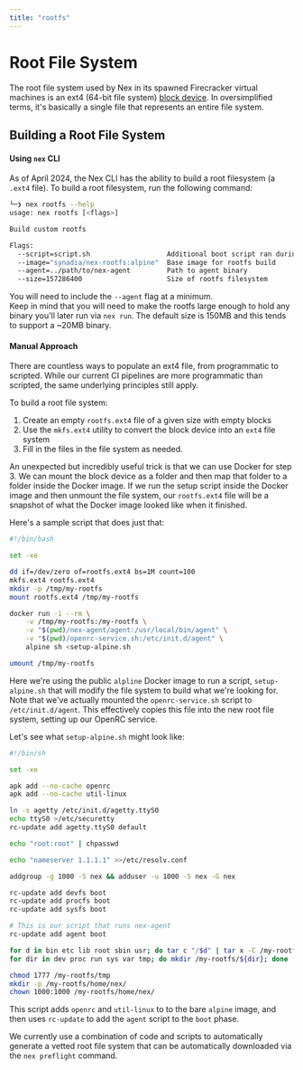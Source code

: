 ```yaml
---
title: "rootfs"
---
```

# Root File System
The root file system used by Nex in its spawned Firecracker virtual machines is an ext4 (64-bit file system) [block device](https://linux-kernel-labs.github.io/refs/heads/master/labs/block_device_drivers.html). In oversimplified terms, it's basically a single file that represents an entire file system.

## Building a Root File System
#### Using `nex` CLI
As of April 2024, the Nex CLI has the ability to build a root filesystem (a `.ext4` file).  To build a root filesystem, run the following command:

```bash
└─❯ nex rootfs --help
usage: nex rootfs [<flags>]

Build custom rootfs

Flags:
  --script=script.sh                   Additional boot script ran during initialization
  --image="synadia/nex-rootfs:alpine"  Base image for rootfs build
  --agent=../path/to/nex-agent         Path to agent binary
  --size=157286400                     Size of rootfs filesystem
```

You will need to include the `--agent` flag at a minimum.  
Keep in mind that you will need to make the rootfs large enough to hold any binary you'll later run via `nex run`.  The default size is 150MB and this tends to support a ~20MB binary.


#### Manual Approach
There are countless ways to populate an ext4 file, from programmatic to scripted. While our current CI pipelines are more programmatic than scripted, the same underlying principles still apply.

To build a root file system:

1. Create an empty `rootfs.ext4` file of a given size with empty blocks
2. Use the `mkfs.ext4` utility to convert the block device into an `ext4` file system
3. Fill in the files in the file system as needed.

An unexpected but incredibly useful trick is that we can use Docker for step 3. We can mount the block device as a folder and then map that folder to a folder inside the Docker image. If we run the setup script inside the Docker image and then unmount the file system, our `rootfs.ext4` file will be a snapshot of what the Docker image looked like when it finished.

Here's a sample script that does just that:

```bash
#!/bin/bash

set -xe

dd if=/dev/zero of=rootfs.ext4 bs=1M count=100
mkfs.ext4 rootfs.ext4
mkdir -p /tmp/my-rootfs
mount rootfs.ext4 /tmp/my-rootfs

docker run -i --rm \
    -v /tmp/my-rootfs:/my-rootfs \
    -v "$(pwd)/nex-agent/agent:/usr/local/bin/agent" \
    -v "$(pwd)/openrc-service.sh:/etc/init.d/agent" \
    alpine sh <setup-alpine.sh

umount /tmp/my-rootfs
```

Here we're using the public `alpline` Docker image to run a script, `setup-alpine.sh` that will modify the file system to build what we're looking for. Note that we've actually mounted the `openrc-service.sh` script to `/etc/init.d/agent`. This effectively copies this file into the new root file system, setting up our OpenRC service.

Let's see what `setup-alpine.sh` might look like:

```bash
#!/bin/sh

set -xe

apk add --no-cache openrc
apk add --no-cache util-linux

ln -s agetty /etc/init.d/agetty.ttyS0
echo ttyS0 >/etc/securetty
rc-update add agetty.ttyS0 default

echo "root:root" | chpasswd

echo "nameserver 1.1.1.1" >>/etc/resolv.conf

addgroup -g 1000 -S nex && adduser -u 1000 -S nex -G nex

rc-update add devfs boot
rc-update add procfs boot
rc-update add sysfs boot

# This is our script that runs nex-agent
rc-update add agent boot

for d in bin etc lib root sbin usr; do tar c "/$d" | tar x -C /my-rootfs; done
for dir in dev proc run sys var tmp; do mkdir /my-rootfs/${dir}; done

chmod 1777 /my-rootfs/tmp
mkdir -p /my-rootfs/home/nex/
chown 1000:1000 /my-rootfs/home/nex/
```

This script adds `openrc` and `util-linux` to to the bare `alpine` image, and then uses `rc-update` to add the `agent` script to the `boot` phase.

We currently use a combination of code and scripts to automatically generate a vetted root file system that can be automatically downloaded via the `nex preflight` command.
